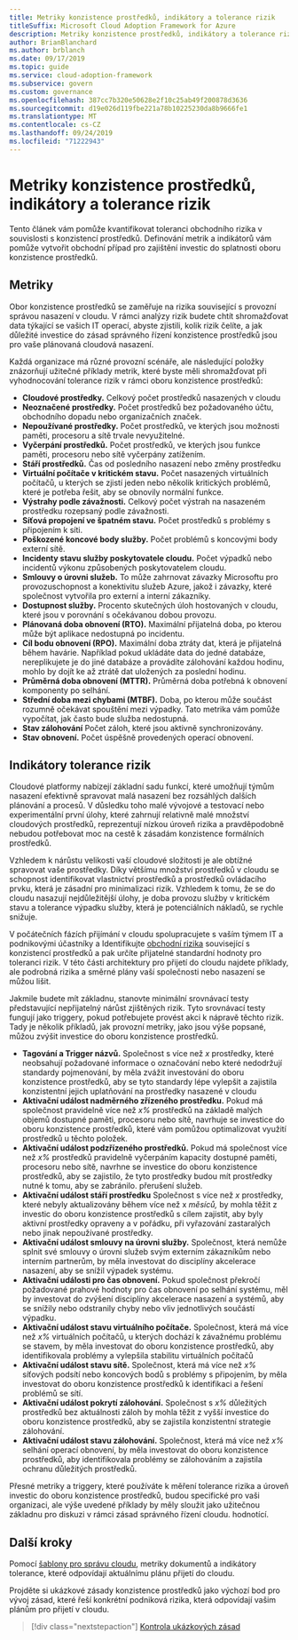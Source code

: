 ```yaml
---
title: Metriky konzistence prostředků, indikátory a tolerance rizik
titleSuffix: Microsoft Cloud Adoption Framework for Azure
description: Metriky konzistence prostředků, indikátory a tolerance rizik
author: BrianBlanchard
ms.author: brblanch
ms.date: 09/17/2019
ms.topic: guide
ms.service: cloud-adoption-framework
ms.subservice: govern
ms.custom: governance
ms.openlocfilehash: 387cc7b320e50628e2f10c25ab49f200878d3636
ms.sourcegitcommit: d19e026d119fbe221a78b10225230da8b9666fe1
ms.translationtype: MT
ms.contentlocale: cs-CZ
ms.lasthandoff: 09/24/2019
ms.locfileid: "71222943"
---
```

# <a name="resource-consistency-metrics-indicators-and-risk-tolerance"></a>Metriky konzistence prostředků, indikátory a tolerance rizik

Tento článek vám pomůže kvantifikovat toleranci obchodního rizika v souvislosti s konzistencí prostředků. Definování metrik a indikátorů vám pomůže vytvořit obchodní případ pro zajištění investic do splatnosti oboru konzistence prostředků.

## <a name="metrics"></a>Metriky

Obor konzistence prostředků se zaměřuje na rizika související s provozní správou nasazení v cloudu. V rámci analýzy rizik budete chtít shromažďovat data týkající se vašich IT operací, abyste zjistili, kolik rizik čelíte, a jak důležité investice do zásad správného řízení konzistence prostředků jsou pro vaše plánovaná cloudová nasazení.

Každá organizace má různé provozní scénáře, ale následující položky znázorňují užitečné příklady metrik, které byste měli shromažďovat při vyhodnocování tolerance rizik v rámci oboru konzistence prostředků:

- **Cloudové prostředky.** Celkový počet prostředků nasazených v cloudu
- **Neoznačené prostředky.** Počet prostředků bez požadovaného účtu, obchodního dopadu nebo organizačních značek.
- **Nepoužívané prostředky.** Počet prostředků, ve kterých jsou možnosti paměti, procesoru a sítě trvale nevyužitelné.
- **Vyčerpání prostředků.** Počet prostředků, ve kterých jsou funkce paměti, procesoru nebo sítě vyčerpány zatížením.
- **Stáří prostředků.** Čas od posledního nasazení nebo změny prostředku
- **Virtuální počítače v kritickém stavu.** Počet nasazených virtuálních počítačů, u kterých se zjistí jeden nebo několik kritických problémů, které je potřeba řešit, aby se obnovily normální funkce.
- **Výstrahy podle závažnosti.** Celkový počet výstrah na nasazeném prostředku rozepsaný podle závažnosti.
- **Síťová propojení ve špatném stavu.** Počet prostředků s problémy s připojením k síti.
- **Poškozené koncové body služby.** Počet problémů s koncovými body externí sítě.
- **Incidenty stavu služby poskytovatele cloudu.** Počet výpadků nebo incidentů výkonu způsobených poskytovatelem cloudu.
- **Smlouvy o úrovni služeb.** To může zahrnovat závazky Microsoftu pro provozuschopnost a konektivitu služeb Azure, jakož i závazky, které společnost vytvořila pro externí a interní zákazníky.
- **Dostupnost služby.** Procento skutečných úloh hostovaných v cloudu, které jsou v porovnání s očekávanou dobou provozu.
- **Plánovaná doba obnovení (RTO).** Maximální přijatelná doba, po kterou může být aplikace nedostupná po incidentu.
- **Cíl bodu obnovení (RPO).** Maximální doba ztráty dat, která je přijatelná během havárie. Například pokud ukládáte data do jedné databáze, nereplikujete je do jiné databáze a provádíte zálohování každou hodinu, mohlo by dojít ke až ztrátě dat uložených za poslední hodinu.
- **Průměrná doba obnovení (MTTR).** Průměrná doba potřebná k obnovení komponenty po selhání.
- **Střední doba mezi chybami (MTBF).** Doba, po kterou může součást rozumně očekávat spouštění mezi výpadky. Tato metrika vám pomůže vypočítat, jak často bude služba nedostupná.
- **Stav zálohování** Počet záloh, které jsou aktivně synchronizovány.
- **Stav obnovení.** Počet úspěšně provedených operací obnovení.

## <a name="risk-tolerance-indicators"></a>Indikátory tolerance rizik

Cloudové platformy nabízejí základní sadu funkcí, které umožňují týmům nasazení efektivně spravovat malá nasazení bez rozsáhlých dalších plánování a procesů. V důsledku toho malé vývojové a testovací nebo experimentální první úlohy, které zahrnují relativně malé množství cloudových prostředků, reprezentují nízkou úroveň rizika a pravděpodobně nebudou potřebovat moc na cestě k zásadám konzistence formálních prostředků.

Vzhledem k nárůstu velikosti vaší cloudové složitosti je ale obtížné spravovat vaše prostředky. Díky většímu množství prostředků v cloudu se schopnost identifikovat vlastnictví prostředků a prostředků ovládacího prvku, která je zásadní pro minimalizaci rizik. Vzhledem k tomu, že se do cloudu nasazují nejdůležitější úlohy, je doba provozu služby v kritickém stavu a tolerance výpadku služby, která je potenciálních nákladů, se rychle snižuje.

V počátečních fázích přijímání v cloudu spolupracujete s vaším týmem IT a podnikovými účastníky a Identifikujte [obchodní rizika](./business-risks.md) související s konzistencí prostředků a pak určíte přijatelné standardní hodnoty pro toleranci rizik. V této části architektury pro přijetí do cloudu najdete příklady, ale podrobná rizika a směrné plány vaší společnosti nebo nasazení se můžou lišit.

Jakmile budete mít základnu, stanovte minimální srovnávací testy představující nepřijatelný nárůst zjištěných rizik. Tyto srovnávací testy fungují jako triggery, pokud potřebujete provést akci k nápravě těchto rizik. Tady je několik příkladů, jak provozní metriky, jako jsou výše popsané, můžou zvýšit investice do oboru konzistence prostředků.

- **Tagování a Trigger názvů.** Společnost s více než _x_ prostředky, které neobsahují požadované informace o označování nebo které nedodržují standardy pojmenování, by měla zvážit investování do oboru konzistence prostředků, aby se tyto standardy lépe vylepšit a zajistila konzistentní jejich uplatňování na prostředky nasazené v cloudu
- **Aktivační událost nadměrného zřízeného prostředku.** Pokud má společnost pravidelně více než _x%_ prostředků na základě malých objemů dostupné paměti, procesoru nebo sítě, navrhuje se investice do oboru konzistence prostředků, které vám pomůžou optimalizovat využití prostředků u těchto položek.
- **Aktivační událost podzřízeného prostředků.** Pokud má společnost více než _x%_ prostředků pravidelně vyčerpáním kapacity dostupné paměti, procesoru nebo sítě, navrhne se investice do oboru konzistence prostředků, aby se zajistilo, že tyto prostředky budou mít prostředky nutné k tomu, aby se zabránilo. přerušení služeb.
- **Aktivační událost stáří prostředku** Společnost s více než _x_ prostředky, které nebyly aktualizovány během více než x _měsíců,_ by mohla těžit z investic do oboru konzistence prostředků s cílem zajistit, aby byly aktivní prostředky opraveny a v pořádku, při vyřazování zastaralých nebo jinak nepoužívané prostředky.
- **Aktivační událost smlouvy na úrovni služby.** Společnost, která nemůže splnit své smlouvy o úrovni služeb svým externím zákazníkům nebo interním partnerům, by měla investovat do disciplíny akcelerace nasazení, aby se snížil výpadek systému.
- **Aktivační události pro čas obnovení.** Pokud společnost překročí požadované prahové hodnoty pro čas obnovení po selhání systému, měl by investovat do zvýšení disciplíny akcelerace nasazení a systémů, aby se snížily nebo odstranily chyby nebo vliv jednotlivých součástí výpadku.
- **Aktivační událost stavu virtuálního počítače.** Společnost, která má více než _x%_ virtuálních počítačů, u kterých dochází k závažnému problému se stavem, by měla investovat do oboru konzistence prostředků, aby identifikovala problémy a vylepšila stabilitu virtuálních počítačů
- **Aktivační událost stavu sítě.** Společnost, která má více než _x%_ síťových podsítí nebo koncových bodů s problémy s připojením, by měla investovat do oboru konzistence prostředků k identifikaci a řešení problémů se sítí.
- **Aktivační událost pokrytí zálohování.** Společnost s _x%_ důležitých prostředků bez aktuálnosti záloh by mohla těžit z vyšší investice do oboru konzistence prostředků, aby se zajistila konzistentní strategie zálohování.
- **Aktivační událost stavu zálohování.** Společnost, která má více než _x%_ selhání operací obnovení, by měla investovat do oboru konzistence prostředků, aby identifikovala problémy se zálohováním a zajistila ochranu důležitých prostředků.

Přesné metriky a triggery, které používáte k měření tolerance rizika a úroveň investic do oboru konzistence prostředků, budou specifické pro vaši organizaci, ale výše uvedené příklady by měly sloužit jako užitečnou základnu pro diskuzi v rámci zásad správného řízení cloudu. hodnotící.

## <a name="next-steps"></a>Další kroky

Pomocí [šablony pro správu cloudu](./template.md), metriky dokumentů a indikátory tolerance, které odpovídají aktuálnímu plánu přijetí do cloudu.

Projděte si ukázkové zásady konzistence prostředků jako výchozí bod pro vývoj zásad, které řeší konkrétní podniková rizika, která odpovídají vašim plánům pro přijetí v cloudu.

> [!div class="nextstepaction"]
> [Kontrola ukázkových zásad](./policy-statements.md)

